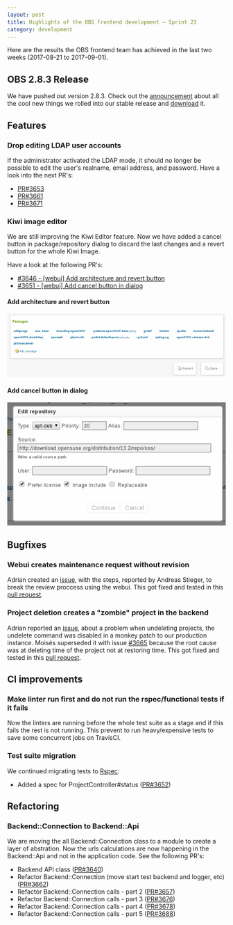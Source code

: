 ```yaml
---
layout: post
title: Highlights of the OBS frontend development – Sprint 23
category: development
---
```

<p>
  Here are the results the OBS frontend team has achieved in the last two weeks (2017-08-21 to 2017-09-01).
</p>

<h2>OBS 2.8.3 Release</h2>

<p>We have pushed out version 2.8.3. Check out the <a href='https://lists.opensuse.org/opensuse-buildservice/2017-08/msg00087.html'>announcement</a> about all the cool new things we rolled into our stable release and <a href='http://openbuildservice.org/download/'>download</a> it.</p>

<h2> Features </h2>

<h3>Drop editing LDAP user accounts</h3>

<p>
  If the administrator activated the LDAP mode, it should no longer be possible to edit the user's realname, email address, and password. Have a look into the next PR's:
  <ul>
    <li><a href='https://github.com/openSUSE/open-build-service/pull/3653'>PR#3653</a></li>
    <li><a href='https://github.com/openSUSE/open-build-service/pull/3661'>PR#3661</a></li>
    <li><a href='https://github.com/openSUSE/open-build-service/pull/3671'>PR#3671</a></li>
  </ul>
</p>

<h3>Kiwi image editor</h3>

<p>
  We are still improving the Kiwi Editor feature. Now we have added a cancel button in package/repository dialog to discard the last changes and a revert button for the whole Kiwi Image.
</p>
<p>
  Have a look at the following PR's:
  <ul>
    <li><a href='https://github.com/openSUSE/open-build-service/pull/3646'>#3646 - [webui] Add architecture and revert button</a></li>
    <li><a href='https://github.com/openSUSE/open-build-service/pull/3651'>#3651 - [webui] Add cancel button in dialog</a></li>
  </ul>
</p>

<p>
  <h4>Add architecture and revert button</h4>
  <img src="/images/posts/sprint_23_revert_button.png" alt="Kiwi Editor revert button">

  <h4>Add cancel button in dialog</h4>
  <img src="/images/posts/sprint_23_cancel_button.png" alt="Kiwi Editor dialog cancel button">
</p>


<h2>Bugfixes</h2>

<h3>Webui creates maintenance request without revision</h3>

<p>
  Adrian created an <a href="https://github.com/openSUSE/open-build-service/issues/3546">issue</a>, with the steps, reported by Andreas Stieger, to break the review proccess using the webui.
  This got fixed and tested in this <a href="https://github.com/openSUSE/open-build-service/pull/3660">pull request</a>.
</p>


<h3>Project deletion creates a "zombie" project in the backend</h3>

<p>
  Adrian reported an <a href="https://github.com/openSUSE/open-build-service/issues/3631">issue</a>, about a problem when undeleting projects, the undelete command was disabled in a monkey patch to our production instance.
  Moisés superseded it with issue <a href="https://github.com/openSUSE/open-build-service/issues/3665">#3665</a> because the root cause was at deleting time of the project not at restoring time. This got fixed and tested in this <a href="https://github.com/openSUSE/open-build-service/pull/3667">pull request</a>.
</p>

<h2>CI improvements</h2>

<h3>Make linter run first and do not run the rspec/functional tests if it fails</h3>

<p>
  Now the linters are running before the whole test suite as a stage and if this fails the rest is not running. This prevent to run heavy/expensive tests to save some concurrent jobs on TravisCI.
</p>

<h3>Test suite migration</h3>

<p>
  We continued migrating tests to <a href='http://rspec.info/'>Rspec</a>:

  <ul>
    <li>Added a spec for ProjectController#status (<a href='https://github.com/openSUSE/open-build-service/pull/3652'>PR#3652</a>)</li>
  </ul>
</p>


<h2> Refactoring</h2>

<h3>Backend::Connection to Backend::Api</h3>

<p>We are moving the all Backend::Connection class to a module to create a layer of abstration. Now the urls calculations are now happening in the Backend::Api and not in the application code. See the following PR's:
  <ul>
    <li>Backend API class (<a href='https://github.com/openSUSE/open-build-service/pull/3640'>PR#3640</a>)</li>
    <li>Refactor Backend::Connection (move start test backend and logger, etc) (<a href='https://github.com/openSUSE/open-build-service/pull/3662'>PR#3662</a>)</li>
    <li>Refactor Backend::Connection calls - part 2 (<a href='https://github.com/openSUSE/open-build-service/pull/3657'>PR#3657</a>)</li>
    <li>Refactor Backend::Connection calls - part 3 (<a href='https://github.com/openSUSE/open-build-service/pull/3676'>PR#3676</a>)</li>
    <li>Refactor Backend::Connection calls - part 4 (<a href='https://github.com/openSUSE/open-build-service/pull/3678'>PR#3678</a>)</li>
    <li>Refactor Backend::Connection calls - part 5 (<a href='https://github.com/openSUSE/open-build-service/pull/3688'>PR#3688</a>)</li>
  </ul>
</p>

